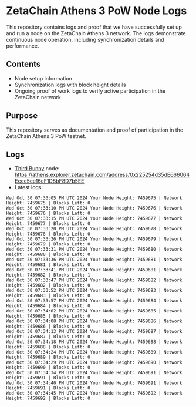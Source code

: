 # ZetaChain Athens 3 PoW Node Logs
This repository contains logs and proof that we have successfully set up and run a node on the ZetaChain Athens 3 network. The logs demonstrate continuous node operation, including synchronization details and performance.

## Contents
- Node setup information
- Synchronization logs with block height details
- Ongoing proof of work logs to verify active participation in the ZetaChain network

## Purpose
This repository serves as documentation and proof of participation in the ZetaChain Athens 3 PoW testnet.

## Logs

- [Third Bunny](https://thirdbunny.xyz/) node: https://athens.explorer.zetachain.com/address/0x225254d35dE666064Eccc5ce16eF1D8bF8D7b5EE
- Latest logs:
```
Wed Oct 30 07:33:05 PM UTC 2024 Your Node Height: 7459675 | Network Height: 7459675 | Blocks Left: 0
Wed Oct 30 07:33:10 PM UTC 2024 Your Node Height: 7459676 | Network Height: 7459676 | Blocks Left: 0
Wed Oct 30 07:33:15 PM UTC 2024 Your Node Height: 7459677 | Network Height: 7459677 | Blocks Left: 0
Wed Oct 30 07:33:20 PM UTC 2024 Your Node Height: 7459678 | Network Height: 7459678 | Blocks Left: 0
Wed Oct 30 07:33:26 PM UTC 2024 Your Node Height: 7459679 | Network Height: 7459679 | Blocks Left: 0
Wed Oct 30 07:33:31 PM UTC 2024 Your Node Height: 7459680 | Network Height: 7459680 | Blocks Left: 0
Wed Oct 30 07:33:36 PM UTC 2024 Your Node Height: 7459681 | Network Height: 7459681 | Blocks Left: 0
Wed Oct 30 07:33:41 PM UTC 2024 Your Node Height: 7459681 | Network Height: 7459682 | Blocks Left: 1
Wed Oct 30 07:33:47 PM UTC 2024 Your Node Height: 7459682 | Network Height: 7459682 | Blocks Left: 0
Wed Oct 30 07:33:52 PM UTC 2024 Your Node Height: 7459683 | Network Height: 7459683 | Blocks Left: 0
Wed Oct 30 07:33:57 PM UTC 2024 Your Node Height: 7459684 | Network Height: 7459684 | Blocks Left: 0
Wed Oct 30 07:34:02 PM UTC 2024 Your Node Height: 7459685 | Network Height: 7459685 | Blocks Left: 0
Wed Oct 30 07:34:08 PM UTC 2024 Your Node Height: 7459686 | Network Height: 7459686 | Blocks Left: 0
Wed Oct 30 07:34:13 PM UTC 2024 Your Node Height: 7459687 | Network Height: 7459687 | Blocks Left: 0
Wed Oct 30 07:34:18 PM UTC 2024 Your Node Height: 7459688 | Network Height: 7459688 | Blocks Left: 0
Wed Oct 30 07:34:24 PM UTC 2024 Your Node Height: 7459689 | Network Height: 7459689 | Blocks Left: 0
Wed Oct 30 07:34:29 PM UTC 2024 Your Node Height: 7459690 | Network Height: 7459690 | Blocks Left: 0
Wed Oct 30 07:34:34 PM UTC 2024 Your Node Height: 7459691 | Network Height: 7459691 | Blocks Left: 0
Wed Oct 30 07:34:40 PM UTC 2024 Your Node Height: 7459691 | Network Height: 7459691 | Blocks Left: 0
Wed Oct 30 07:34:45 PM UTC 2024 Your Node Height: 7459692 | Network Height: 7459692 | Blocks Left: 0
```
